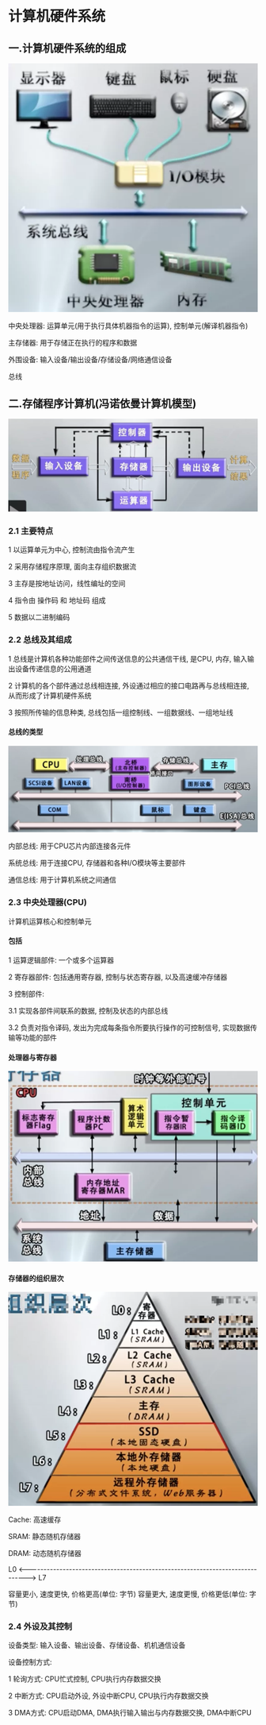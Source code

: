 # 计算机硬件系统

## 一.计算机硬件系统的组成

![计算进硬件系统-1.webp](计算进硬件系统-1.webp)

中央处理器: 运算单元(用于执行具体机器指令的运算), 控制单元(解译机器指令)

主存储器: 用于存储正在执行的程序和数据

外围设备: 输入设备/输出设备/存储设备/网络通信设备

总线

## 二.存储程序计算机(冯诺依曼计算机模型)

![计算进硬件系统-2.webp](计算进硬件系统-2.webp)

### 2.1 主要特点

1 以运算单元为中心, 控制流由指令流产生

2 采用存储程序原理, 面向主存组织数据流

3 主存是按地址访问，线性编址的空间

4 指令由 操作码 和 地址码 组成

5 数据以二进制编码

### 2.2 总线及其组成

1 总线是计算机各种功能部件之间传送信息的公共通信干线, 是CPU, 内存, 输入输出设备传递信息的公用通道

2 计算机的各个部件通过总线相连接, 外设通过相应的接口电路再与总线相连接, 从而形成了计算机硬件系统

3 按照所传输的信息种类, 总线包括一组控制线、一组数据线、一组地址线

#### 总线的类型

![计算进硬件系统-3.webp](计算进硬件系统-3.webp)

内部总线: 用于CPU芯片内部连接各元件

系统总线: 用于连接CPU, 存储器和各种I/O模块等主要部件

通信总线: 用于计算机系统之间通信

### 2.3 中央处理器(CPU)

计算机运算核心和控制单元

#### 包括

1 运算逻辑部件: 一个或多个运算器

2 寄存器部件: 包括通用寄存器, 控制与状态寄存器, 以及高速缓冲存储器

3 控制部件:

3.1 实现各部件间联系的数据, 控制及状态的内部总线

3.2 负责对指令译码, 发出为完成每条指令所要执行操作的可控制信号, 实现数据传输等功能的部件

#### 处理器与寄存器

![计算进硬件系统-4.webp](计算进硬件系统-4.webp)

#### 存储器的组织层次

![计算进硬件系统-5.webp](计算进硬件系统-5.webp)

Cache: 高速缓存

SRAM: 静态随机存储器

DRAM: 动态随机存储器

L0 <------------------------------------------------------------------------------> L7

容量更小, 速度更快, 价格更高(单位: 字节)                        容量更大, 速度更慢, 价格更低(单位: 字节)

### 2.4 外设及其控制

设备类型: 输入设备、输出设备、存储设备、机机通信设备

设备控制方式:

1 轮询方式: CPU忙式控制, CPU执行内存数据交换

2 中断方式: CPU启动外设, 外设中断CPU, CPU执行内存数据交换

3 DMA方式: CPU启动DMA, DMA执行输入输出与内存数据交换, DMA中断CPU

 
